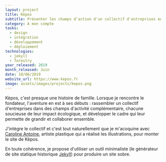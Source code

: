 ```yaml
---
layout: project
title: Kèpos
subtitle: Présenter les champs d'action d'un collectif d'entreprises engagé dans la transition écologique
category: A mon compte
tasks:
  - design
  - intégration
  - développement
  - déploiement
technologies:
  - jekyll
  - forestry
year_released: 2019
month_released: Juin
date: 10/06/2019
website_url: https://www.kepos.fr
image: assets/images/projects/kepos.png
---
```


Kèpos, c'est presque une histoire de famille. Lorsque je rencontre le fondateur, l'aventure en est à ses débuts : rassembler un collectif d'entreprises dans des champs d'activité complémentaire, chacune soucieuse de leur impact écologique, et développer le cadre qui leur permette de grandir et collaborer ensemble. 

J'intègre le collectif et c'est tout naturellement que je m'acoquine avec [Caroline Antoine](https://www.caroline-antoine.com/), artiste plastique qui a réalisé les illustrations, pour monter le site de Kèpos.

En toute cohérence, je propose d'utiliser un outil minimaliste (le générateur de site statique historique [Jekyll](https://jekyllrb.com/)) pour produire un site sobre.